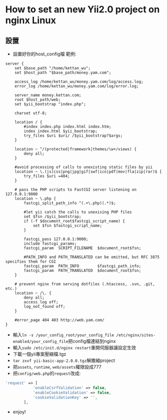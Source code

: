 # How to set an new Yii2.0 project on nginx Linux

## 設置
* 設置好你的host_config檔 範例:
```
server {
	set $base_path "/home/kettan_wu";
	set $host_path "$base_path/money.yam.com";

	access_log /home/kettan_wu/money.yam.com/log/access.log;
    error_log /home/kettan_wu/money.yam.com/log/error.log;

	server_name money.kettan.com;
	root $host_path/web;
	set $yii_bootstrap "index.php";

	charset utf-8;

	location / {
		#index index.php index.html index.htm;
		index index.html $yii_bootstrap;
		try_files $uri $uri/ /$yii_bootstrap?$args;
	}

	location ~ ^/(protected|framework|themes/\w+/views) {
		deny all;
	}

	#avoid processing of calls to unexisting static files by yii
	location ~ \.(js|css|png|jpg|gif|swf|ico|pdf|mov|fla|zip|rar)$ {
		try_files $uri =404;
	}

	# pass the PHP scripts to FastCGI server listening on 127.0.0.1:9000
	location ~ \.php {
		fastcgi_split_path_info ^(.+\.php)(.*)$;

		#let yii catch the calls to unexising PHP files
		set $fsn /$yii_bootstrap;
		if (-f $document_root$fastcgi_script_name) {
			set $fsn $fastcgi_script_name;
		}

		fastcgi_pass 127.0.0.1:9000;
		include fastcgi_params;
		fastcgi_param  SCRIPT_FILENAME  $document_root$fsn;

		#PATH_INFO and PATH_TRANSLATED can be omitted, but RFC 3875 specifies them for CGI
		fastcgi_param  PATH_INFO        $fastcgi_path_info;
		fastcgi_param  PATH_TRANSLATED  $document_root$fsn;
	}

	# prevent nginx from serving dotfiles (.htaccess, .svn, .git, etc.)
	location ~ /\. {
		deny all;
		access_log off;
		log_not_found off;
	}

	#error_page 404 403 http://web.yam.com/
}
```
* 輸入`ln -s /your_config_root/your_config_file /etc/nginx/sites-enabled/your_config_file`把config檔連結到nginx
* 輸入`sudo /etc/init.d/nginx restart`重開伺服器讓設定生效
* 下載一個yii專案壓縮檔.tgz
* `tar zxvf yii-basic-app-2.0.0.tgz`解撒縮project
* 把`assets`, `runtime`, `web/assets`權限設成777
* 把`config/web.php`的`request`改成:
```php
'request' => [
            'enableCsrfValidation' => false,
            'enableCookieValidation' => false,
            'cookieValidationKey' => '',
        ],
```
* enjoy!
